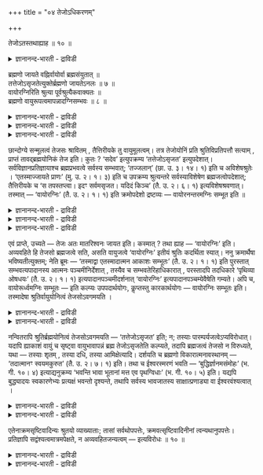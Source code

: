 +++
title = "०४ तेजोऽधिकरणम्"

+++

तेजोऽतस्तथाह्याह ॥ १० ॥  
<details><summary>ज्ञानानन्द-भारती - द्राविडी</summary>

तेजोअदस्तदाह्याह ॥ १० ॥
</details>

ब्रह्मणो जायते वह्निर्वायोर्वा ब्रह्मसंयुतात् ॥  
तत्तेजोऽसृजतेत्युक्तेर्ब्रह्मणो जायतेऽनलः ॥ ७ ॥  
वायोरग्निरिति श्रुत्या पूर्वश्रुत्यैकवाक्यतः ॥  
ब्रह्मणो वायुरूपत्वमापन्नादग्निसम्भवः ॥ ८ ॥  
<details><summary>ज्ञानानन्द-भारती - द्राविडी</summary>

--वैयासिग न्यायमाला
</details>

<details><summary>ज्ञानानन्द-भारती - द्राविडी</summary>

तेजस् पिरह्मत्तिऩिडत्तिलिरुन्दु उण्डागिऱदा? अल्लदु, पिरह्मत्तुडऩ्
सेर्न्द वायुविऩिडमिरुन्दा? अदु (पिरह्मम्) तेजसै स्रुष्टित्तदु ऎऩ्ऱु
सॊल्लियिरुप्प 'ताल्,पिरह्मत्तिऩिडमिरुन्दु तेजस् उण्डागिऱदु।
</details>

<details><summary>ज्ञानानन्द-भारती - द्राविडी</summary>

"वायुविलिरुन्दु अक्ऩि" ऎऩ्ऱ वाक्कियत्तिऩाल् मुन्दिऩ सुरुदियुडऩ् ऒरे
वाक्कियमायिरुप्पदाल्, वायु रूबत्तैय टैन्दिरुक्कुम् पिरह्मत्तिऩिडम्
इरुन्दु तेजसुक्कु उत्पत्ति।
</details>

छान्दोग्ये सन्मूलत्वं तेजसः श्रावितम् , तैत्तिरीयके तु वायुमूलत्वम्।
तत्र तेजोयोनिं प्रति श्रुतिविप्रतिपत्तौ सत्याम् , प्राप्तं
तावद्ब्रह्मयोनिकं तेज इति। कुतः ? ‘सदेव’ इत्युपक्रम्य ‘तत्तेजोऽसृजत’
इत्युपदेशात्। सर्वविज्ञानप्रतिज्ञायाश्च ब्रह्मप्रभवत्वे सर्वस्य
सम्भवात्; ‘तज्जलान्’ (छा. उ. ३। १४। १) इति च अविशेषश्रुतेः ।
‘एतस्माज्जायते प्राणः’ (मु. उ. २। १। ३) इति च उपक्रम्य श्रुत्यन्तरे
सर्वस्याविशेषेण ब्रह्मजत्वोपदेशात्; तैत्तिरीयके च ‘स तपस्तप्त्वा। इदꣳ
सर्वमसृजत। यदिदं किञ्च’ (तै. उ. २। ६। १) इत्यविशेषश्रवणात्। तस्मात्
— ‘वायोरग्निः’ (तै. उ. २। १। १) इति क्रमोपदेशो द्रष्टव्यः —
वायोरनन्तरमग्निः सम्भूत इति ॥

<details><summary>ज्ञानानन्द-भारती - द्राविडी</summary>

(तेजस् पिरह्मत्तिलिरुन्दु उण्डागिऱदा अल्लदु वायुविलिरुन्दु उण्डागिऱदा
ऎऩ्ऱु सन्देहम्। सान्दोक्य सुरुदियिल् सत्रूबमाऩ पिरह्मम् तेजस्सै
सिरुष्टित्तदु ऎऩ्ऱु सॊल्लियिरुप्पदालुम् वेऱु पल सुरुदिगळिल् पिरबञ्जम्
मुऴुवदुम् पिरह्मत्तिलिरुन्दु उण्डाऩदाग सॊल्लियिरुप्पदालुम् तेजस्सिऱ्कु
पिरह्मम्दाऩ् कारणम्। वायु कारणमल्ल ऎऩ्ऱु पूर्वबक्षम्। पिरह्मत्तैक्
कारणमागच् चॊऩ्ऩाल्दाऩ् पिरह्मत्तै अऱिन्दाल् ऎल्लाम् अऱिन्ददाग आगुम् ऎऩ्ऱ
पिरदिक्ञै अर्त्तमुळ्ळदाग आगुम्। मेलुम् पिरबञ्जत्तिलुळ्ळ ऎल्ला
वस्तुक्कळुम् कल्बिदमाऩदाल् सत्यमाऩ पिरह्मम्दाऩ् अदिष्टा ऩमाग,
उबादाऩगारणमाग इरुक्कमुडियुमे तविर कल्बिदमाऩ वायु कल्बिदमाऩ तेजस्सुक्कु
अदिष्टा ऩमाग मुडियादु। hfjh।;'\[;l;;' ऎऩ्ऱ सुरुदिक्कु वायुविलिरुन्दु
अक्ऩि उण्डायिऱ्ऱु ऎऩ्ऱु अर्त्तमल्ल। पिरह्मम् वायुविऱ्कुप् पिऱगु अक्ऩियै
सिरुष्टित्तदु ऎऩ्ऱु किरमत्तैत्ताऩ् अन्द सुरुदि काट्टुगिऱदु ऎऩ्बदु
पूर्वबक्षियिऩ् अबिप्पिरायम्।
</details>

<details><summary>ज्ञानानन्द-भारती - द्राविडी</summary>

वायो: ऎऩ्ऱ पञ्जमिक्कु उबादाऩ कारणम् ऎऩ्ऱु ताऩ् पॊरुळ्। किरमत्तै
काट्टुवदाग सॊल्ल मुडियादु। वायु विवर्दोबादाऩमागाविट्टालुम् परिणामि
उबादाऩमागलाम्। परम्बरैयागवुम् नेरागवुम् पिरह्मत् तिलिरुन्दु उण्डाऩदु
ऎऩ्बदैत्ताऩ् मऱ्ऱ सुरुदिगळ् काट्टुगिऩ्ऱऩ। वायु रूबत्तैयडैन्द पिरह्मत्
तिलिरुन्दु तेजस् उण्डायिऱ्ऱु ऎऩ्ऱु अर्त्तम् सॊऩ्ऩोमाऩाल् नेराग
वायुविलिरुन्दु उण्डाऩ तेजस्सै पिरह्म कार्यमागवुम् सॊल्ललाम्। सर्वविज्ञाऩ
पिरदिक्ञैक्कुम् विरोदमिल्लै। ऎल्ला सुरुदिगळैयुम् ऒऩ्ऱुबडुत्ति
कवऩित्तोमाऩाल् वायुविलिरुन्दु तेजस् उण्डायिऱ्ऱु ऎऩ्बदु तॆरियवरुम्)।
</details>

<details><summary>ज्ञानानन्द-भारती - द्राविडी</summary>

पूर्वबक्षम्: सान्दोक्यत्तिल् तेजसुक्कु सत्वस्तुवैक् कारणमायुडैय तऩ्मै
सॊल्लप् पट्टिरुक्किऱदु। तैत्तिरीयत्तिलो वायुवैक् कारणमा युडैय तऩ्मै।
इव्विदम् तेजसिऩ् कारणत्तैप्पऱ्ऱि सुरुदिगळुक्कुळ् विरोदम् एऱ्पडुगैयिल्,
पिरह्मत्तैक् कारणमायुडैयदु तेजस् ऎऩ्बदुदाऩ् पॊरुत्तम्। एऩ्? “सत्तागवे”
ऎऩ्ऱु आरम्बित्तु “अदु तेजसै स्रुष्टित्तदु” ऎऩ्ऱु उबदेसमिरुप्पदाल्;
ऎल्लावऱ् ऱिऱ्कुम् पिरह्मत्तिलिरुन्दु उण्डागुम् तऩ्मै यिरुन्दाल्
ऎल्लावऱ्ऱैयुम् अऱिवदु ऎऩ्ऱ पिरदिक्ञैयुम् सम्बविक्कुमादलाल्; 'अदिलिरुन्दु
उण्डागि, अदिल् लयित्तु, अदिऩाल् जीवित्तिरुक्किऱ” (सान्। III-१४-१) ऎऩ्ऱु
वित्तियासमऩ्ऩियिल् सॊल्लि यिरुप्पदालुम् "इदिलिरुन्दु पिराणऩ् उण्डागिऱदु”
(मुण्डग ।II-१-३) ऎऩ्ऱु आरम्बित्तु वेऱु सुरुदियिल् वित्तियासमऩ्ऩियिल्
ऎल्लावऱ्ऱिऱ्कुम् पिरह्मत् तिलिरुन्दु उण्डागुम् तऩ्मै
उबदेसित्तिरुप्पदालुम् ; तैत्तिरीयत्तिलुम् ‘अवर् आलोसऩै सॆय्दु
ऎदुवॆल्लाम् उण्डो, इदु ऎल्लावऱ्ऱैयुम् स्रुष्टित्तार्" (तैत्तिरीय।
II।६-१) ऎऩ्ऱु वित्तियास मऩ्ऩियिल् सॊल्लियिरुप्पदालुम्, आगैयाल्
“वायुवुक्कुप्पिऩ् अक्ऩि” ऎऩ्ऱु वरिसै उबदेसिक्कप् पट्टदाग अऱियवेण्डुम् ;
वायुवुक्कु अडुत्ताऱ्पोल अक्ऩि उण्डायिऱ्ऱु, ऎऩ्ऱु।
</details>

एवं प्राप्ते, उच्यते — तेजः अतः मातरिश्वनः जायत इति। कस्मात् ? तथा
ह्याह — ‘वायोरग्निः’ इति। अव्यवहिते हि तेजसो ब्रह्मजत्वे सति, असति
वायुजत्वे ‘वायोरग्निः’ इतीयं श्रुतिः कदर्थिता स्यात्। ननु क्रमार्थैषा
भविष्यतीत्युक्तम्; नेति ब्रूमः — ‘तस्माद्वा एतस्मादात्मन आकाशः सम्भूतः’
(तै. उ. २। १। १) इति पुरस्तात् सम्भवत्यपादानस्य आत्मनः
पञ्चमीनिर्देशात् , तस्यैव च सम्भवतेरिहाधिकारात् , परस्तादपि तदधिकारे
‘पृथिव्या ओषधयः’ (तै. उ. २। १। १) इत्यपादानपञ्चमीदर्शनात् ‘वायोरग्निः’
इत्यपादानपञ्चम्येवैषेति गम्यते। अपि च, वायोरूर्ध्वमग्निः सम्भूतः — इति
कल्प्यः उपपदार्थयोगः, कॢप्तस्तु कारकार्थयोगः — वायोरग्निः सम्भूतः इति।
तस्मादेषा श्रुतिर्वायुयोनित्वं तेजसोऽवगमयति ।

<details><summary>ज्ञानानन्द-भारती - द्राविडी</summary>

सित्तान्दम्: इव्विदम् एऱ्पडुम् पोदु सॊल्लप्पडुगिऱदु, तेजस् इदिलिरुन्दु,
वायुविऩिड मिरुन्दु उण्डागिऱदु ऎऩ्ऱु। ऎदिऩाल्? अप्पडियल्लवा
“वायुविलिरुन्दु अक्ऩि” ऎऩ्ऱु सॊल्गिऱदु। तेजसिऱ्कु पिरह्मत्तिलिरुन्दु
उण्डागुम् तऩ्मै तळ्ळियिरामल् नेराग इरुन्दु वायुविलिरुन्दु उण्डाऩदु
ऎऩ्बदु इरामलिरुन्दाल् "वायुविलिरुन्दु अक्ऩि” ऎऩ्ऱ इन्द सुरुदि
पीडिक्कप्पट्टदाग आगुम्।
</details>

<details><summary>ज्ञानानन्द-भारती - द्राविडी</summary>

इदु वरिसैयैच् चॊल्वदऱ्काग इरुक्कला मॆऩ्ऱु सॊल्लप्पट्टदेयॆऩ्ऱाल्,
अप्पडियल्ल ऎऩ्गिऱोम्। “अन्द इन्द आत्माविडमिरुन्दे आगासम् उण्डायिऱ्ऱु”
(तैत्तिरीय II। १-१) ऎऩ्ऱु मुदलिल् उण्डागिऱदु ऎऩ्ऱ क्रियैयिल्
अबादाऩमायुळ्ळ आत्मावै ऐन्दाम् वेऱ्ऱुमैयाल् कुऱिप्पिट्टिरुप् पदाल्, अन्द
उण्डावदिऱ्के इङ्गेयुम् पिरगरणमायि रुप्पदालुम्, अन्दप् पिरगरणत्तिल्
पिऩ्ऩालेयुम् ‘पिरुदिवीयिलिरुन्दु ओषदिगळ्' (तैत्। II; १-१) ऎऩ्ऱु
अबादाऩमॆऩ्ऱ अर्त्तत्तिलेये ऐन्दाम् वेऱ्ऱुमै काण्बदालुम्, “वायुविलिरुन्दु
अक्ऩि” ऎऩ्बदिलुम्इदु अबादाऩ पञ्जमीदाऩ् ऎऩ्ऱु तॆरिगिऱदु। मेलुम्,
वायुविऱ्कु पिऩ्ऩाल् अक्ऩि उण्डायिऱ्ऱु ऎऩ्ऱु ऒट्टुवार्त्तैयिऩ्
अर्त्तत्तिऩ् सेर्क्कै कल्बिक्कप्पड वेण्डियदागिऱदु ; वायुविलिरुन्दु अक्ऩि
उण्डायिऱ्ऱु ऎऩ्ऱ वेऱ्ऱुमैयिऩ् अर्त्तत्तिऩ् सेर्क्कैयो
एऱ्पट्टेयिरुक्किऱदु। आगैयाल् इन्द सुरुदि तेजसिऱ्कु वायुवैक् कारणमायुडैय
तऩ्मैयै अऱिविक्किऱदु।
</details>

नन्वितरापि श्रुतिर्ब्रह्मयोनित्वं तेजसोऽवगमयति — ‘तत्तेजोऽसृजत’ इति; न;
तस्याः पारम्पर्यजत्वेऽप्यविरोधात्। यदापि ह्याकाशं वायुं च सृष्ट्वा
वायुभावापन्नं ब्रह्म तेजोऽसृजतेति कल्प्यते, तदापि ब्रह्मजत्वं तेजसो न
विरुध्यते, यथा — तस्याः शृतम् , तस्या दधि, तस्या आमिक्षेत्यादि। दर्शयति
च ब्रह्मणो विकारात्मनावस्थानम् — ‘तदात्मानꣳ स्वयमकुरुत’ (तै. उ. २। ७।
१) इति। तथा च ईश्वरस्मरणं भवति — ‘बुद्धिर्ज्ञानमसंमोहः’ (भ. गी. १०। ४)
इत्याद्यनुक्रम्य ‘भवन्ति भावा भूतानां मत्त एव पृथग्विधाः’ (भ. गी. १०।
५) इति। यद्यपि बुद्ध्यादयः स्वकारणेभ्यः प्रत्यक्षं भवन्तो दृश्यन्ते,
तथापि सर्वस्य भावजातस्य साक्षात्प्रणाड्या वा ईश्वरवंश्यत्वात् ।

<details><summary>ज्ञानानन्द-भारती - द्राविडी</summary>

"अदु तेजसै स्रुष्टित्तदु" ऎऩ्ऱु वेऱु सुरुदि पिरह्मत्तिलिरुन्दु उण्डागुम्
तऩ्मैयै तेजसिऱ्कु अऱिविक्किऱदेयॆऩ्ऱाल्, अप्पडियल्ल, अदऱ्कु परम्बरैयाय्
उण्डाऩालुम्गूड विरोदमिल्ला तदिऩाल्। आगासत्तैयुम्, वायुवैयुम्
स्रुष्टित्तु विट्टु, वायु स्वरूबत्तैयडैन्दुळ्ळ पिरह्मम् तेजसै
स्रुष्टित्तदु ऎऩ्ऱु कल्बित्ताल्, अप्पॊऴुदुम्गूड तेजसिऱ्कु
पिरह्मत्तिलिरुन्दु उण्डागुम् तऩ्मै विरुत्तप्पडविल्लै ; “अदिलिरुन्दु
(पसुविलिरुन्दु) काय्च्चिऩबाल्, अदिलिरुन्दु तयिर्, अदिलिरुन्दु आमिक्षै"
ऎऩ्बदु मुदलियदु पोल।
</details>

<details><summary>ज्ञानानन्द-भारती - द्राविडी</summary>

पिरह्मत्तिऱ्कु विगार स्वरूबमागविरुक्कुम् तऩ्मैयैयुम् अदु तऩ्ऩै ताऩे
स्रुष्टित्तुक् कॊण्डदु” (तैत्तिरीय। II ; ७-१) ऎऩ्बदु काट्टुगिऱदु।
अप्पडिये ईसुवरऩ् स्मरिप्पदुमिरुक्किऱदु, "पुत्ति, ञाऩम्, मोहमिल्लामै"
ऎऩ्ऱु आरम्बित्तु “पिराणिगळुडैय पलविदमाऩ निलैगळ् ऎऩ्ऩिडत्ति लिरुन्दे
एऱ्पडुगिऩ्ऱऩ" (कीदै। X ; ४-५) ऎऩ्ऱु। पुत्ति मुदलियवैगळ् तङ्गळ् तङ्गळ्
कारणङ्गळिलिरुन्दु एऱ्पडुवदाग पिरत्यक्षमाग पार्क्कप्पट्टबोदिलुम्,
उण्डागुम् वस्तु समूहम् ऎल्लामे साक्षात्तागवो परम्बरैयागवो
ईसुवरऩिडमिरुन्दु उण्डाऩदाल्।
</details>

एतेनाक्रमसृष्टिवादिन्यः श्रुतयो व्याख्याताः; तासां सर्वथोपपत्तेः,
क्रमवत्सृष्टिवादिनीनां त्वन्यथानुपपत्तेः। प्रतिज्ञापि
सद्वंश्यत्वमात्रमपेक्षते, न अव्यवहितजन्यत्वम् — इत्यविरोधः ॥ १० ॥

<details><summary>ज्ञानानन्द-भारती - द्राविडी</summary>

इदिऩाल् वरिसैयाग स्रुष्टियैच् चॊल्लाद सुरुदिगळुम् वियाक्याऩम्
सॆय्यप्पट्टुविट्टऩ। अवै ऎप्पडियुम् पॊरुन्दुमाऩदिऩाल्; वरिसैयाग
स्रुष्टियै सॊल्गिऱ सुरुदिगळुक्को वेऱुविदमाय् पॊरुन्दाददिऩाल्।
</details>

<details><summary>ज्ञानानन्द-भारती - द्राविडी</summary>

पिरदिक्ञैयुम् सत्तिऩ् वंसत्तिल् उण्डावदै मात्तिरम् अबेक्षिक्किऱदे तविर,
इडैयऩ्ऩियिल् उण्डागुम् तऩ्मैयै अबेक्षिक्कविल्लै, ऎऩ्बदिऩाल् विरोदमिल्लै।
</details>

